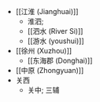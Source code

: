 - [[江淮 (Jianghuai)]]
    - 淮泗; 
    - [[泗水 (River Si)]]
    - [[游水 (youshui)]]
- [[徐州 (Xuzhou)]]
    - [[东海郡 (Donghai)]]
- [[中原 (Zhongyuan)]]
- 关西
    - 关中; 三辅
